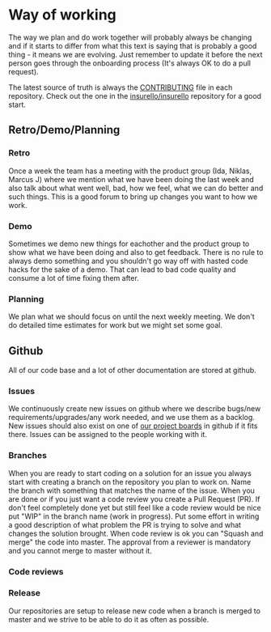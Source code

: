 # Way of working

The way we plan and do work together will probably always be changing and if it starts to differ from what this text
is saying that is probably a good thing - it means we are evolving. Just remember to update it before the next person goes through the
onboarding process (It's always OK to do a pull request).

The latest source of truth is always the [CONTRIBUTING](https://github.com/insurello/insurello/blob/master/CONTRIBUTING.md) file in each repository. Check out the one in the [insurello/insurello](https://github.com/insurello/insurello/blob/master/CONTRIBUTING.md) repository for a good start.

## Retro/Demo/Planning

### Retro
Once a week the team has a meeting with the product group (Ida, Niklas, Marcus J) where we mention what we have been
doing the last week and also talk about what went well, bad, how we feel, what we can do better and such things.
This is a good forum to bring up changes you want to how we work.

### Demo
Sometimes we demo new things for eachother and the product group to show what we have been doing and also to get feedback.
There is no rule to always demo something and you shouldn't go way off with hasted code hacks for the sake of a demo.
That can lead to bad code quality and consume a lot of time fixing them after.

### Planning
We plan what we should focus on until the next weekly meeting. We don't do detailed time estimates for work but we might
set some goal.

## Github
All of our code base and a lot of other documentation are stored at github.

### Issues
We continuously create new issues on github where we describe bugs/new requirements/upgrades/any work needed, and we use them as a backlog.
New issues should also exist on one of [our project boards](https://github.com/orgs/insurello/projects)
in github if it fits there. Issues can be assigned to the people working with it.

### Branches
When you are ready to start coding on a solution for an issue you always start with creating a branch on the repository
you plan to work on. Name the branch with something that matches the name of the issue. When you are done or if you just want
a code review you create a Pull Request (PR). If don't feel completely done yet but still feel like a code review would be
nice put "WIP" in the branch name (work in progress). Put some effort in writing a good description of what problem the PR
is trying to solve and what changes the solution brought. When code review is ok you can "Squash and merge" the code
into master. The approval from a reviewer is mandatory and you cannot merge to master without it.

### Code reviews

### Release
Our repositories are setup to release new code when a branch is merged to master and we strive to be able to do it as
often as possible.
